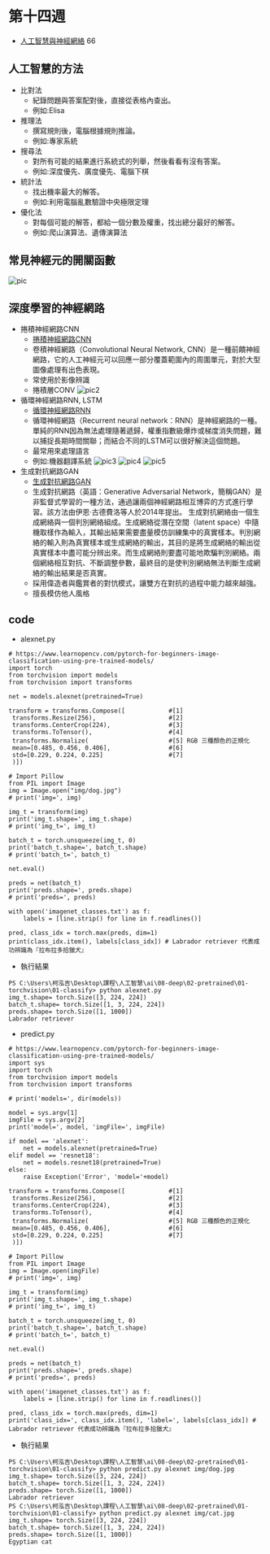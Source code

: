 # 第十四週
* [人工智慧與神經網絡](https://www.slideshare.net/ccckmit/ss-94563680)
66
## 人工智慧的方法
* 比對法
    * 紀錄問題與答案配對後，直接從表格內查出。
    * 例如:Elisa
* 推理法
    * 撰寫規則後，電腦根據規則推論。
    * 例如:專家系統
* 搜尋法
    * 對所有可能的結果進行系統式的列舉，然後看看有沒有答案。
    * 例如:深度優先、廣度優先、電腦下棋
* 統計法
    * 找出機率最大的解答。
    * 例如:利用電腦亂數驗證中央極限定理
* 優化法
    * 對每個可能的解答，都給一個分數及權重，找出總分最好的解答。
    * 例如:爬山演算法、遺傳演算法
## 常見神經元的開關函數
![pic]()
## 深度學習的神經網路
* 捲積神經網路CNN
    * [捲積神經網路CNN](https://zh.wikipedia.org/wiki/%E5%8D%B7%E7%A7%AF%E7%A5%9E%E7%BB%8F%E7%BD%91%E7%BB%9C)
    * 卷積神經網路（Convolutional Neural Network, CNN）是一種前饋神經網路，它的人工神經元可以回應一部分覆蓋範圍內的周圍單元，對於大型圖像處理有出色表現。
    * 常使用於影像辨識
    * 捲積層CONV
![pic2]()
* 循環神經網路RNN, LSTM
    * [循環神經網路RNN](https://zh.wikipedia.org/wiki/%E5%BE%AA%E7%8E%AF%E7%A5%9E%E7%BB%8F%E7%BD%91%E7%BB%9C)
    * 循環神經網路（Recurrent neural network：RNN）是神經網路的一種。單純的RNN因為無法處理隨著遞歸，權重指數級爆炸或梯度消失問題，難以捕捉長期時間關聯；而結合不同的LSTM可以很好解決這個問題。
    * 最常用來處理語言
    * 例如:機器翻譯系統
![pic3]()
![pic4]()
![pic5]() 
* 生成對抗網路GAN
    * [生成對抗網路GAN](https://zh.wikipedia.org/wiki/%E7%94%9F%E6%88%90%E5%AF%B9%E6%8A%97%E7%BD%91%E7%BB%9C)
    * 生成對抗網路（英語：Generative Adversarial Network，簡稱GAN）是非監督式學習的一種方法，通過讓兩個神經網路相互博弈的方式進行學習。該方法由伊恩·古德費洛等人於2014年提出。 生成對抗網絡由一個生成網絡與一個判別網絡組成。生成網絡從潛在空間（latent space）中隨機取樣作為輸入，其輸出結果需要盡量模仿訓練集中的真實樣本。判別網絡的輸入則為真實樣本或生成網絡的輸出，其目的是將生成網絡的輸出從真實樣本中盡可能分辨出來。而生成網絡則要盡可能地欺騙判別網絡。兩個網絡相互對抗、不斷調整參數，最終目的是使判別網絡無法判斷生成網絡的輸出結果是否真實。
    * 採用偉造者與鑑賞者的對忼模式，讓雙方在對抗的過程中能力越來越強。
    * 擅長模仿他人風格
## code
* alexnet.py
```
# https://www.learnopencv.com/pytorch-for-beginners-image-classification-using-pre-trained-models/
import torch
from torchvision import models
from torchvision import transforms

net = models.alexnet(pretrained=True)

transform = transforms.Compose([            #[1]
 transforms.Resize(256),                    #[2]
 transforms.CenterCrop(224),                #[3]
 transforms.ToTensor(),                     #[4]
 transforms.Normalize(                      #[5] RGB 三種顏色的正規化
 mean=[0.485, 0.456, 0.406],                #[6]
 std=[0.229, 0.224, 0.225]                  #[7]
 )])

# Import Pillow
from PIL import Image
img = Image.open("img/dog.jpg")
# print('img=', img)

img_t = transform(img)
print('img_t.shape=', img_t.shape)
# print('img_t=', img_t)

batch_t = torch.unsqueeze(img_t, 0)
print('batch_t.shape=', batch_t.shape)
# print('batch_t=', batch_t)

net.eval()

preds = net(batch_t)
print('preds.shape=', preds.shape)
# print('preds=', preds)

with open('imagenet_classes.txt') as f:
    labels = [line.strip() for line in f.readlines()]

pred, class_idx = torch.max(preds, dim=1)
print(class_idx.item(), labels[class_idx]) # Labrador retriever 代表成功辨識為『拉布拉多拾獵犬』
```
* 執行結果
```
PS C:\Users\柯泓吉\Desktop\課程\人工智慧\ai\08-deep\02-pretrained\01-torchvision\01-classify> python alexnet.py
img_t.shape= torch.Size([3, 224, 224])
batch_t.shape= torch.Size([1, 3, 224, 224])
preds.shape= torch.Size([1, 1000])
Labrador retriever
```
* predict.py
```
# https://www.learnopencv.com/pytorch-for-beginners-image-classification-using-pre-trained-models/
import sys
import torch
from torchvision import models
from torchvision import transforms

# print('models=', dir(models))

model = sys.argv[1]
imgFile = sys.argv[2]
print('model=', model, 'imgFile=', imgFile)

if model == 'alexnet':
    net = models.alexnet(pretrained=True)
elif model == 'resnet18':
    net = models.resnet18(pretrained=True)
else:
    raise Exception('Error', 'model='+model)

transform = transforms.Compose([            #[1]
 transforms.Resize(256),                    #[2]
 transforms.CenterCrop(224),                #[3]
 transforms.ToTensor(),                     #[4]
 transforms.Normalize(                      #[5] RGB 三種顏色的正規化
 mean=[0.485, 0.456, 0.406],                #[6]
 std=[0.229, 0.224, 0.225]                  #[7]
 )])

# Import Pillow
from PIL import Image
img = Image.open(imgFile)
# print('img=', img)

img_t = transform(img)
print('img_t.shape=', img_t.shape)
# print('img_t=', img_t)

batch_t = torch.unsqueeze(img_t, 0)
print('batch_t.shape=', batch_t.shape)
# print('batch_t=', batch_t)

net.eval()

preds = net(batch_t)
print('preds.shape=', preds.shape)
# print('preds=', preds)

with open('imagenet_classes.txt') as f:
    labels = [line.strip() for line in f.readlines()]

pred, class_idx = torch.max(preds, dim=1)
print('class_idx=', class_idx.item(), 'label=', labels[class_idx]) # Labrador retriever 代表成功辨識為『拉布拉多拾獵犬』
```
* 執行結果
```
PS C:\Users\柯泓吉\Desktop\課程\人工智慧\ai\08-deep\02-pretrained\01-torchvision\01-classify> python predict.py alexnet img/dog.jpg
img_t.shape= torch.Size([3, 224, 224])
batch_t.shape= torch.Size([1, 3, 224, 224])
preds.shape= torch.Size([1, 1000])
Labrador retriever
PS C:\Users\柯泓吉\Desktop\課程\人工智慧\ai\08-deep\02-pretrained\01-torchvision\01-classify> python predict.py alexnet img/cat.jpg
img_t.shape= torch.Size([3, 224, 224])
batch_t.shape= torch.Size([1, 3, 224, 224])
preds.shape= torch.Size([1, 1000])
Egyptian cat
```